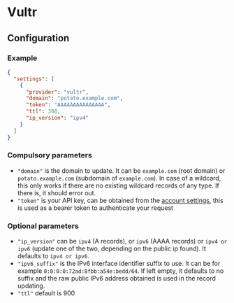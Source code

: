 # Vultr

## Configuration

### Example

```json
{
  "settings": [
    {
      "provider": "vultr",
      "domain": "potato.example.com",
      "token": "AAAAAAAAAAAAAAA",
      "ttl": 300,
      "ip_version": "ipv4"
    }
  ]
}
```

### Compulsory parameters

- `"domain"` is the domain to update. It can be `example.com` (root domain) or `potato.example.com` (subdomain of `example.com`). In case of a wildcard, this only works if there are no existing wildcard records of any type. If there is, it should error out.
- `"token"` is your API key, can be obtained from the [account settings](https://my.vultr.com/settings/#settingsapi), this is used as a bearer token to authenticate your request

### Optional parameters

- `"ip_version"` can be `ipv4` (A records), or `ipv6` (AAAA records) or `ipv4 or ipv6` (update one of the two, depending on the public ip found). It defaults to `ipv4 or ipv6`.
- `"ipv6_suffix"` is the IPv6 interface identifier suffix to use. It can be for example `0:0:0:0:72ad:8fbb:a54e:bedd/64`. If left empty, it defaults to no suffix and the raw public IPv6 address obtained is used in the record updating.
- `"ttl"` default is 900